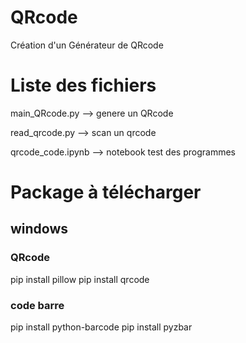 # QRcode
Création d'un Générateur de QRcode

# Liste des fichiers

main_QRcode.py --> genere un QRcode

read_qrcode.py --> scan un qrcode

qrcode_code.ipynb --> notebook test des programmes 

# Package à télécharger 
## windows

### QRcode
pip install pillow
pip install qrcode

### code barre
pip install python-barcode 
pip install pyzbar